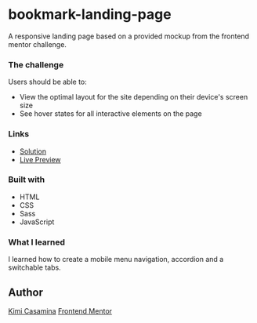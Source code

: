# bookmark-landing-page
A responsive landing page based on a provided mockup from the frontend mentor challenge.


### The challenge

Users should be able to:

- View the optimal layout for the site depending on their device's screen size
- See hover states for all interactive elements on the page

### Links

- [Solution](https://www.frontendmentor.io/solutions/bookmark-landing-page-St2AB9cpYv)
- [Live Preview](https://kimicasamina.github.io/bookmark-landing-page/)

### Built with

- HTML
- CSS
- Sass
- JavaScript

### What I learned

I learned how to create a mobile menu navigation, accordion and a switchable tabs.

## Author

[Kimi Casamina](https://github.com/kimicasamina)
[Frontend Mentor](https://www.frontendmentor.io/profile/kimicasamina)

